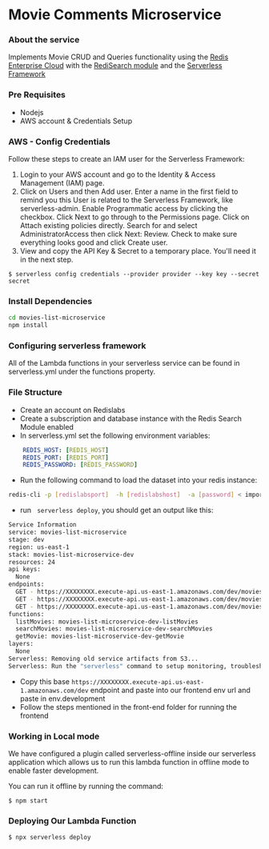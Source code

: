 # Movie Comments Microservice

### About the service
Implements Movie CRUD and Queries functionality  using the [Redis Enterprise Cloud](https://redislabs.com/) with the [RediSearch module](https://oss.redislabs.com/redisearch/) and the [Serverless Framework](https://www.serverless.com)

### Pre Requisites
- Nodejs 
- AWS account & Credentials Setup

### AWS - Config Credentials

Follow these steps to create an IAM user for the Serverless Framework:

1. Login to your AWS account and go to the Identity & Access Management (IAM) page.
2. Click on Users and then Add user. Enter a name in the first field to remind you this User is related to the Serverless Framework, like serverless-admin. Enable Programmatic access by clicking the checkbox. Click Next to go through to the Permissions page. Click on Attach existing policies directly. Search for and select AdministratorAccess then click Next: Review. Check to make sure everything looks good and click Create user.
3. View and copy the API Key & Secret to a temporary place. You'll need it in the next step.

```
$ serverless config credentials --provider provider --key key --secret secret
```

### Install Dependencies

```bash
cd movies-list-microservice
npm install
```

### Configuring serverless framework
All of the Lambda functions in your serverless service can be found in serverless.yml under the functions property.

### File Structure
- Create an account on Redislabs 
- Create a subscription and database instance with the Redis Search Module enabled
- In serverless.yml set the following environment variables:
```yaml
    REDIS_HOST: [REDIS_HOST]
    REDIS_PORT: [REDIS_PORT]
    REDIS_PASSWORD: [REDIS_PASSWORD]
```

- Run the following command to load the dataset into your redis instance:
```bash
redis-cli -p [redislabsport]  -h [redislabshost]  -a [password] < import_movies.redis
``` 

- run &nbsp; `serverless deploy`, you should get an output like this:
```bash
Service Information
service: movies-list-microservice
stage: dev
region: us-east-1
stack: movies-list-microservice-dev
resources: 24
api keys:
  None
endpoints:
  GET - https://XXXXXXXX.execute-api.us-east-1.amazonaws.com/dev/movies/search
  GET - https://XXXXXXXX.execute-api.us-east-1.amazonaws.com/dev/movies/group_by/{field}
  GET - https://XXXXXXXX.execute-api.us-east-1.amazonaws.com/dev/movies/{id}
functions:
  listMovies: movies-list-microservice-dev-listMovies
  searchMovies: movies-list-microservice-dev-searchMovies
  getMovie: movies-list-microservice-dev-getMovie
layers:
  None
Serverless: Removing old service artifacts from S3...
Serverless: Run the "serverless" command to setup monitoring, troubleshooting and testing.

```
- Copy this base `https://XXXXXXXX.execute-api.us-east-1.amazonaws.com/dev` endpoint and paste into our frontend env url and paste in env.development
- Follow the steps mentioned in the front-end folder for running the frontend

### Working in Local mode
We have configured a plugin called  serverless-offline inside our serverless application which allows us to run this lambda function in offline mode to enable faster development.

You can run it offline by running the command:

```
$ npm start
``` 

### Deploying Our Lambda Function
```
$ npx serverless deploy
```

